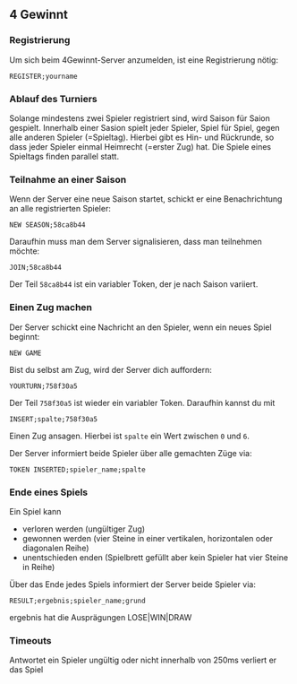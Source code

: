 ## 4 Gewinnt

### Registrierung

Um sich beim 4Gewinnt-Server anzumelden, ist eine Registrierung nötig:

```
REGISTER;yourname
```

### Ablauf des Turniers
Solange mindestens zwei Spieler registriert sind, wird Saison für Saion gespielt. 
Innerhalb einer Sasion spielt jeder Spieler, Spiel für Spiel, gegen alle anderen Spieler (=Spieltag). 
Hierbei gibt es Hin- und Rückrunde, so dass jeder Spieler einmal Heimrecht (=erster Zug) hat. 
Die Spiele eines Spieltags finden parallel statt. 

### Teilnahme an einer Saison
Wenn der Server eine neue Saison startet, schickt er eine Benachrichtung an alle
registrierten Spieler:

```
NEW SEASON;58ca8b44
```

Daraufhin muss man dem Server signalisieren, dass man teilnehmen möchte:

```
JOIN;58ca8b44
```

Der Teil ```58ca8b44``` ist ein variabler Token, der je nach Saison variiert.

### Einen Zug machen
Der Server schickt eine Nachricht an den Spieler, wenn ein neues Spiel beginnt:
```
NEW GAME
```
Bist du selbst am Zug, wird der Server dich auffordern:
```
YOURTURN;758f30a5
```
Der Teil ```758f30a5``` ist wieder ein variabler Token.
Daraufhin kannst du mit
```
INSERT;spalte;758f30a5
```
Einen Zug ansagen. Hierbei ist ```spalte``` ein Wert zwischen ```0``` und ```6```.

Der Server informiert beide Spieler über alle gemachten Züge via:
```
TOKEN INSERTED;spieler_name;spalte
```

### Ende eines Spiels
Ein Spiel kann
- verloren werden (ungültiger Zug)
- gewonnen werden (vier Steine in einer vertikalen, horizontalen oder diagonalen Reihe)
- unentschieden enden (Spielbrett gefüllt aber kein Spieler hat vier Steine in Reihe)

Über das Ende jedes Spiels informiert der Server beide Spieler via: 
```
RESULT;ergebnis;spieler_name;grund
```
ergebnis hat die Ausprägungen LOSE|WIN|DRAW

### Timeouts
Antwortet ein Spieler ungültig oder nicht innerhalb von 250ms verliert er das Spiel
